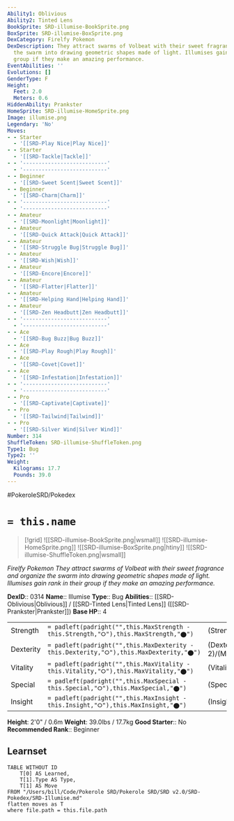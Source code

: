 ```yaml
---
Ability1: Oblivious
Ability2: Tinted Lens
BookSprite: SRD-illumise-BookSprite.png
BoxSprite: SRD-illumise-BoxSprite.png
DexCategory: Firelfy Pokemon
DexDescription: They attract swarms of Volbeat with their sweet fragrance and organize
  the swarm into drawing geometric shapes made of light. Illumises gain rank in their
  group if they make an amazing performance.
EventAbilities: ''
Evolutions: []
GenderType: F
Height:
  Feet: 2.0
  Meters: 0.6
HiddenAbility: Prankster
HomeSprite: SRD-illumise-HomeSprite.png
Image: illumise.png
Legendary: 'No'
Moves:
- - Starter
  - '[[SRD-Play Nice|Play Nice]]'
- - Starter
  - '[[SRD-Tackle|Tackle]]'
- - '---------------------------'
  - '---------------------------'
- - Beginner
  - '[[SRD-Sweet Scent|Sweet Scent]]'
- - Beginner
  - '[[SRD-Charm|Charm]]'
- - '---------------------------'
  - '---------------------------'
- - Amateur
  - '[[SRD-Moonlight|Moonlight]]'
- - Amateur
  - '[[SRD-Quick Attack|Quick Attack]]'
- - Amateur
  - '[[SRD-Struggle Bug|Struggle Bug]]'
- - Amateur
  - '[[SRD-Wish|Wish]]'
- - Amateur
  - '[[SRD-Encore|Encore]]'
- - Amateur
  - '[[SRD-Flatter|Flatter]]'
- - Amateur
  - '[[SRD-Helping Hand|Helping Hand]]'
- - Amateur
  - '[[SRD-Zen Headbutt|Zen Headbutt]]'
- - '---------------------------'
  - '---------------------------'
- - Ace
  - '[[SRD-Bug Buzz|Bug Buzz]]'
- - Ace
  - '[[SRD-Play Rough|Play Rough]]'
- - Ace
  - '[[SRD-Covet|Covet]]'
- - Ace
  - '[[SRD-Infestation|Infestation]]'
- - '---------------------------'
  - '---------------------------'
- - Pro
  - '[[SRD-Captivate|Captivate]]'
- - Pro
  - '[[SRD-Tailwind|Tailwind]]'
- - Pro
  - '[[SRD-Silver Wind|Silver Wind]]'
Number: 314
ShuffleToken: SRD-illumise-ShuffleToken.png
Type1: Bug
Type2: ''
Weight:
  Kilograms: 17.7
  Pounds: 39.0
---
```


#PokeroleSRD/Pokedex

# `= this.name`

> [!grid]
> ![[SRD-illumise-BookSprite.png|wsmall]]
> ![[SRD-illumise-HomeSprite.png]]
> ![[SRD-illumise-BoxSprite.png|htiny]]
> ![[SRD-illumise-ShuffleToken.png|wsmall]]


*Firelfy Pokemon*
*They attract swarms of Volbeat with their sweet fragrance and organize the swarm into drawing geometric shapes made of light. Illumises gain rank in their group if they make an amazing performance.*

**DexID**:: 0314
**Name**:: Illumise
**Type**:: Bug
**Abilities**:: [[SRD-Oblivious|Oblivious]] / [[SRD-Tinted Lens|Tinted Lens]] ([[SRD-Prankster|Prankster]])
**Base HP**:: 4

|           |                                                                                        |                                          |
| --------- | -------------------------------------------------------------------------------------- | ---------------------------------------- |
| Strength  | `= padleft(padright("",this.MaxStrength - this.Strength,"⭘"),this.MaxStrength,"⬤")`    | (Strength::2)/(MaxStrength::4)   |
| Dexterity | `= padleft(padright("",this.MaxDexterity - this.Dexterity,"⭘"),this.MaxDexterity,"⬤")` | (Dexterity:: 2)/(MaxDexterity::5) |
| Vitality  | `= padleft(padright("",this.MaxVitality - this.Vitality,"⭘"),this.MaxVitality,"⬤")`    | (Vitality::2)/(MaxVitality::5)   |
| Special   | `= padleft(padright("",this.MaxSpecial - this.Special,"⭘"),this.MaxSpecial,"⬤")`       | (Special::2)/(MaxSpecial::5)     |
| Insight   | `= padleft(padright("",this.MaxInsight - this.Insight,"⭘"),this.MaxInsight,"⬤")`       | (Insight::2)/(MaxInsight::5)     |

**Height**: 2'0" / 0.6m
**Weight**: 39.0lbs / 17.7kg
**Good Starter**:: No
**Recommended Rank**:: Beginner

## Learnset

```dataview
TABLE WITHOUT ID
    T[0] AS Learned,
    T[1].Type AS Type,
    T[1] AS Move
FROM "/Users/bill/Code/Pokerole SRD/Pokerole SRD/SRD v2.0/SRD-Pokedex/SRD-Illumise.md"
flatten moves as T
where file.path = this.file.path
```
